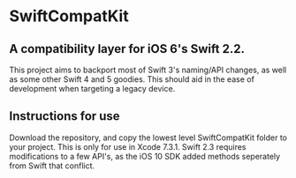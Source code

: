 # SwiftCompatKit
## A compatibility layer for iOS 6's Swift 2.2. 
This project aims to backport most of Swift 3's naming/API changes, as well as some other Swift 4 and 5 goodies. This should aid in the ease of development when targeting a legacy device.
## Instructions for use
Download the repository, and copy the lowest level SwiftCompatKit folder to your project. This is only for use in Xcode 7.3.1. Swift 2.3 requires modifications to a few API's, as the iOS 10 SDK added methods seperately from Swift that conflict.
